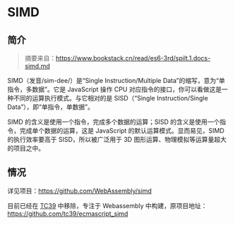 # SIMD

## 简介

> 摘要来自：https://www.bookstack.cn/read/es6-3rd/spilt.1.docs-simd.md

SIMD（发音/sim-dee/）是“Single Instruction/Multiple Data”的缩写，意为“单指令，多数据”。它是 JavaScript 操作 CPU 对应指令的接口，你可以看做这是一种不同的运算执行模式。与它相对的是 SISD（“Single Instruction/Single Data”），即“单指令，单数据”。

SIMD 的含义是使用一个指令，完成多个数据的运算；SISD 的含义是使用一个指令，完成单个数据的运算，这是 JavaScript 的默认运算模式。显而易见，SIMD 的执行效率要高于 SISD，所以被广泛用于 3D 图形运算、物理模拟等运算量超大的项目之中。

## 情况

详见项目：https://github.com/WebAssembly/simd

目前已经在 [TC39](https://github.com/tc39) 中移除，专注于 Webassembly 中构建，原项目地址：https://github.com/tc39/ecmascript_simd
